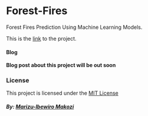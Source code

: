 # Forest-Fires

Forest Fires Prediction Using Machine Learning Models.

This is the [link](https://forest-fires-app.herokuapp.com/) to the project.

#### Blog

**Blog post about this project will be out soon**

### License

This project is licensed under the [MIT License](https://github.com/makozi/Forest-Fires/blob/master/LICENSE)

##### By: [Marizu-Ibewiro Makozi](https://twitter.com/marizu_makozi)
